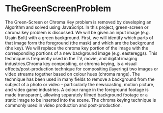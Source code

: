 # TheGreenScreenProblem
The Green-Screen or Chroma Key problem is removed by developing an Algorithm and solved using JavaScript. 
In this project, green-screen or chroma key problem is discussed. We will be given an input image (e.g. Usain Bolt) with a green background. 
First, we will identify which parts of that image form the foreground (the mask) and which are the background (the key). 
We will replace the chroma key portion of the image with the corresponding portions of a new background image (e.g. eastereggs). 
This technique is frequently used in the TV, movie, and digital imaging industries.Chroma key compositing, or chroma keying, 
is a visual effects/post-production technique for compositing (layering) two images or video streams together based on colour hues (chroma range). 
The technique has been used in many fields to remove a background from the subject of a photo or video – particularly the newscasting, motion picture, 
and video game industries. A colour range in the foreground footage is made transparent, allowing separately filmed background footage or a static image 
to be inserted into the scene. The chroma keying technique is commonly used in video production and post-production.
